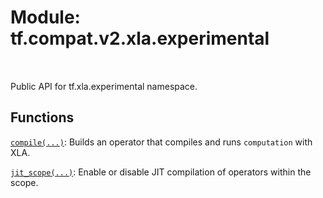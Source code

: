 <div itemscope itemtype="http://developers.google.com/ReferenceObject">
<meta itemprop="name" content="tf.compat.v2.xla.experimental" />
<meta itemprop="path" content="Stable" />
</div>

# Module: tf.compat.v2.xla.experimental


<table class="tfo-notebook-buttons tfo-api" align="left">
</table>



Public API for tf.xla.experimental namespace.



## Functions

[`compile(...)`](../../../../tf/xla/experimental/compile.md): Builds an operator that compiles and runs `computation` with XLA.

[`jit_scope(...)`](../../../../tf/xla/experimental/jit_scope.md): Enable or disable JIT compilation of operators within the scope.



